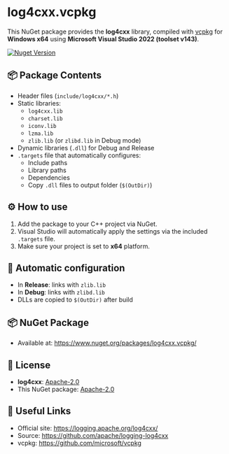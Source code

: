 # log4cxx.vcpkg

This NuGet package provides the **log4cxx** library, compiled with [vcpkg](https://github.com/microsoft/vcpkg) for **Windows x64** using **Microsoft Visual Studio 2022 (toolset v143)**.

[![Nuget Version](https://img.shields.io/nuget/v/log4cxx.vcpkg)](https://www.nuget.org/packages/log4cxx.vcpkg)

## 📦 Package Contents

- Header files (`include/log4cxx/*.h`)
- Static libraries:
  - `log4cxx.lib`
  - `charset.lib`
  - `iconv.lib`
  - `lzma.lib`
  - `zlib.lib` (or `zlibd.lib` in Debug mode)
- Dynamic libraries (`.dll`) for Debug and Release
- `.targets` file that automatically configures:
  - Include paths
  - Library paths
  - Dependencies
  - Copy `.dll` files to output folder (`$(OutDir)`)

## ⚙️ How to use

1. Add the package to your C++ project via NuGet.
2. Visual Studio will automatically apply the settings via the included `.targets` file.
3. Make sure your project is set to **x64** platform.

## 🔁 Automatic configuration

- In **Release**: links with `zlib.lib`
- In **Debug**: links with `zlibd.lib`
- DLLs are copied to `$(OutDir)` after build

## 📦 NuGet Package

- Available at: https://www.nuget.org/packages/log4cxx.vcpkg/

## 📝 License

- **log4cxx**: [Apache-2.0](https://spdx.org/licenses/Apache-2.0.html)
- This NuGet package: [Apache-2.0](https://spdx.org/licenses/Apache-2.0.html)

## 🔗 Useful Links

- Official site: https://logging.apache.org/log4cxx/
- Source: https://github.com/apache/logging-log4cxx
- vcpkg: https://github.com/microsoft/vcpkg